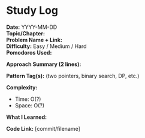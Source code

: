 # Study Log

**Date:** YYYY-MM-DD  
**Topic/Chapter:**  
**Problem Name + Link:**  
**Difficulty:** Easy / Medium / Hard  
**Pomodoros Used:**  

**Approach Summary (2 lines):**  

**Pattern Tag(s):** (two pointers, binary search, DP, etc.)  

**Complexity:**  
- Time: O(?)  
- Space: O(?)  

**What I Learned:**  

**Code Link:** [commit/filename]

